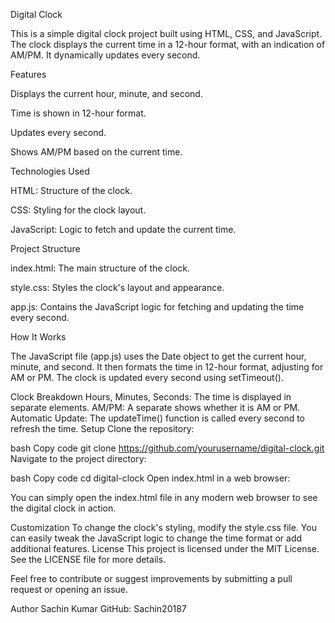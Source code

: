 Digital Clock

This is a simple digital clock project built using HTML, CSS, and JavaScript. The clock displays the current time in a 12-hour format, with an indication of AM/PM. It dynamically updates every second.

Features

Displays the current hour, minute, and second.

Time is shown in 12-hour format.

Updates every second.

Shows AM/PM based on the current time.

Technologies Used

HTML: Structure of the clock.

CSS: Styling for the clock layout.

JavaScript: Logic to fetch and update the current time.

Project Structure

index.html: The main structure of the clock.

style.css: Styles the clock's layout and appearance.

app.js: Contains the JavaScript logic for fetching and updating the time every second.

How It Works

The JavaScript file (app.js) uses the Date object to get the current hour, minute, and second. It then formats the time in 12-hour format, adjusting for AM or PM. The clock is updated every second using setTimeout().

Clock Breakdown
Hours, Minutes, Seconds: The time is displayed in separate <span> elements.
AM/PM: A separate <span> shows whether it is AM or PM.
Automatic Update: The updateTime() function is called every second to refresh the time.
Setup
Clone the repository:

bash
Copy code
git clone https://github.com/yourusername/digital-clock.git
Navigate to the project directory:

bash
Copy code
cd digital-clock
Open index.html in a web browser:

You can simply open the index.html file in any modern web browser to see the digital clock in action.

Customization
To change the clock's styling, modify the style.css file.
You can easily tweak the JavaScript logic to change the time format or add additional features.
License
This project is licensed under the MIT License. See the LICENSE file for more details.

Feel free to contribute or suggest improvements by submitting a pull request or opening an issue.

Author
Sachin Kumar
GitHub: Sachin20187

